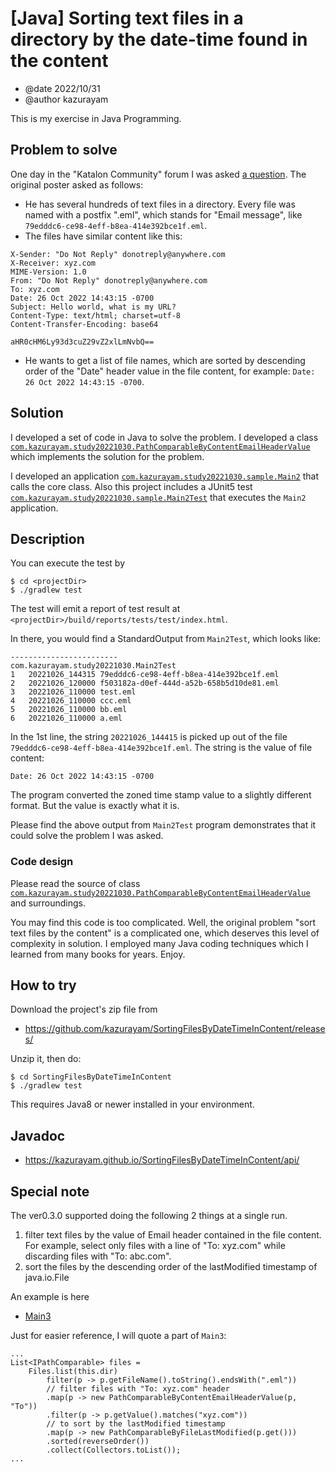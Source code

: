 # [Java] Sorting text files in a directory by the date-time found in the content

- @date 2022/10/31
- @author kazurayam

This is my exercise in Java Programming.

## Problem to solve

One day in the "Katalon Community" forum I was asked [a question](https://forum.katalon.com/t/how-do-i-decode-a-base64-encoded-url-from-a-test-email-using-katalon/79979/18). The original poster asked as follows:

- He has several hundreds of text files in a directory. Every file was named with a postfix ".eml", which stands for "Email message", like `79edddc6-ce98-4eff-b8ea-414e392bce1f.eml`.
- The files have similar content like this:
```
X-Sender: "Do Not Reply" donotreply@anywhere.com
X-Receiver: xyz.com
MIME-Version: 1.0
From: "Do Not Reply" donotreply@anywhere.com
To: xyz.com
Date: 26 Oct 2022 14:43:15 -0700
Subject: Hello world, what is my URL?
Content-Type: text/html; charset=utf-8
Content-Transfer-Encoding: base64

aHR0cHM6Ly93d3cuZ29vZ2xlLmNvbQ==
```
- He wants to get a list of file names, which are sorted by descending order of the "Date" header value in the file content, for example: `Date: 26 Oct 2022 14:43:15 -0700`.

## Solution

I developed a set of code in Java to solve the problem. I developed a class [`com.kazurayam.study20221030.PathComparableByContentEmailHeaderValue`](./src/main/java/com/kazurayam/study20221030/PathComparableByContentEmailHeaderValue.java) which implements the solution for the problem.

I developed an application [`com.kazurayam.study20221030.sample.Main2`](./src/main/java/com/kazurayam/study20221030/sample/Main2.java) that calls the core class. Also this project includes a JUnit5 test [`com.kazurayam.study20221030.sample.Main2Test`](src/test/java/com/kazurayam/study20221030/sample/Main2Test.java) that executes the `Main2` application.

## Description


You can execute the test by 
```
$ cd <projectDir>
$ ./gradlew test
```

The test will emit a report of test result at `<projectDir>/build/reports/tests/test/index.html`.

In there, you would find a StandardOutput from `Main2Test`, which looks like:

```
------------------------
com.kazurayam.study20221030.Main2Test
1	20221026_144315	79edddc6-ce98-4eff-b8ea-414e392bce1f.eml
2	20221026_120000	f503182a-d0ef-444d-a52b-658b5d10de81.eml
3	20221026_110000	test.eml
4	20221026_110000	ccc.eml
5	20221026_110000	bb.eml
6	20221026_110000	a.eml
```

In the 1st line, the string `20221026_144415` is picked up out of the file `79edddc6-ce98-4eff-b8ea-414e392bce1f.eml`. The string is the value of file content:
```
Date: 26 Oct 2022 14:43:15 -0700
```
The program converted the zoned time stamp value to a slightly different format. But the value is exactly what it is.

Please find the above output from `Main2Test` program demonstrates that it could solve the problem I was asked.

### Code design

Please read the source of class [`com.kazurayam.study20221030.PathComparableByContentEmailHeaderValue`](./src/main/java/com/kazurayam/study20221030/PathComparableByContentEmailHeaderValue.java) and surroundings.

You may find this code is too complicated. Well, the original problem "sort text files by the content" is a complicated one, which deserves this level of complexity in solution. I employed many Java coding techniques which I learned from many books for years. Enjoy.

## How to try

Download the project's zip file from

- https://github.com/kazurayam/SortingFilesByDateTimeInContent/releases/

Unzip it, then do:

```
$ cd SortingFilesByDateTimeInContent
$ ./gradlew test
```

This requires Java8 or newer installed in your environment.

## Javadoc

- https://kazurayam.github.io/SortingFilesByDateTimeInContent/api/

## Special note

The ver0.3.0 supported doing the following 2 things at a single run.

1. filter text files by the value of Email header contained in the file content. For example, select only files with a line of "To: xyz.com" while discarding files with "To: abc.com".
2. sort the files by the descending order of the lastModified timestamp of java.io.File

An example is here

- [Main3](src/main/java/com/kazurayam/study20221030/sample/Main3.java)

Just for easier reference, I will quote a part of `Main3`:

```
...
List<IPathComparable> files =
    Files.list(this.dir)
        filter(p -> p.getFileName().toString().endsWith(".eml"))
        // filter files with "To: xyz.com" header
        .map(p -> new PathComparableByContentEmailHeaderValue(p, "To"))
        .filter(p -> p.getValue().matches("xyz.com"))
        // to sort by the lastModified timestamp
        .map(p -> new PathComparableByFileLastModified(p.get()))
        .sorted(reverseOrder())
        .collect(Collectors.toList());
...
```